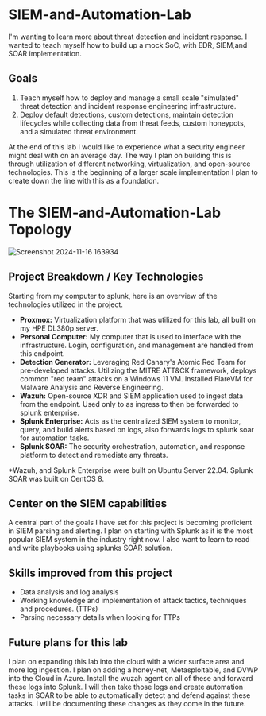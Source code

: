 # SIEM-and-Automation-Lab
I'm wanting to learn more about threat detection and incident response. I wanted to teach myself how to build up a mock SoC, with EDR, SIEM,and SOAR implementation. 

## Goals
  1. Teach myself how to deploy and manage a small scale "simulated" threat detection and incident response engineering infrastructure.
  2. Deploy default detections, custom detections, maintain detection lifecycles while collecting data from threat feeds, custom honeypots, and a simulated threat environment.

At the end of this lab I would like to experience what a security engineer might deal with on an average day. The way I plan on building this is through utilization of different networking, virtualization, and open-source technologies. This is the beginning of a larger scale implementation I plan to create down the line with this as a foundation.

# The SIEM-and-Automation-Lab Topology
![Screenshot 2024-11-16 163934](https://github.com/user-attachments/assets/b8e2342c-e1d0-4bf6-8f1d-2901c2b2f49d)


## Project Breakdown / Key Technologies
Starting from my computer to splunk, here is an overview of the technologies utilized in the project.
  - **Proxmox:** Virtualization platform that was utilized for this lab, all built on my HPE DL380p server.
  - **Personal Computer:** My computer that is used to interface with the infrastructure. Login, configuration, and management are handled from this endpoint.
  - **Detection Generator:** Leveraging Red Canary's Atomic Red Team for pre-developed attacks. Utilizing the MITRE ATT&CK framework, deploys common "red team" attacks on a Windows 11 VM. Installed FlareVM for Malware Analysis and Reverse Engineering.
  - **Wazuh:** Open-source XDR and SIEM application used to ingest data from the endpoint. Used only to as ingress to then be forwarded to splunk enterprise.
  - **Splunk Enterprise:** Acts as the centralized SIEM system to monitor, query, and build alerts based on logs, also forwards logs to splunk soar for automation tasks.
  - **Splunk SOAR:** The security orchestration, automation, and response platform to detect and remediate any threats.

*Wazuh, and Splunk Enterprise were built on Ubuntu Server 22.04. Splunk SOAR was built on CentOS 8.


## Center on the SIEM capabilities
A central part of the goals I have set for this project is becoming proficient in SIEM parsing and alerting. I plan on starting with Splunk as it is the most popular SIEM system in the industry right now. I also want to learn to read and write playbooks using splunks SOAR solution. 


## Skills improved from this project
  - Data analysis and log analysis
  - Working knowledge and implementation of attack tactics, techniques and procedures. (TTPs)
  - Parsing necessary details when looking for TTPs

## Future plans for this lab
I plan on expanding this lab into the cloud with a wider surface area and more log ingestion. I plan on adding a honey-net, Metasploitable, and DVWP into the Cloud in Azure. Install the wuzah agent on all of these and forward these logs into Splunk. I will then take those logs and create automation tasks in SOAR to be able to automatically detect and defend against these attacks. I will be documenting these changes as they come in the future.
